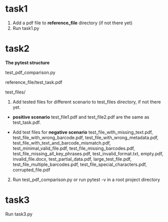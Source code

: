 # task1
1. Add a pdf file to **reference_file** directory (if not there yet) 
2. Run task1.py

# task2
**The pytest structure**

test_pdf_comparison.py

reference_file/test_task.pdf

test_files/

1. Add tested files for different scenario to test_files directory, if not there yet.
- **positive scenario** test_file1.pdf and test_file2.pdf are the same as test_task.pdf.

- Add test files for **negative scenario** test_file_with_missing_text.pdf, test_file_with_wrong_barcode.pdf, test_file_with_wrong_metadata.pdf, test_file_with_text_and_barcode_mismatch.pdf, test_minimal_valid_file.pdf, test_file_missing_barcodes.pdf, test_file_missing_all_key_phrases.pdf, test_invalid_format.txt, empty.pdf, invalid_file.docx, test_partial_data.pdf, large_test_file.pdf, test_file_multiple_barcodes.pdf, test_file_special_characters.pdf, corrupted_file.pdf

2. Run test_pdf_comparison.py or run pytest -v in a root project directory

# task3

Run task3.py
